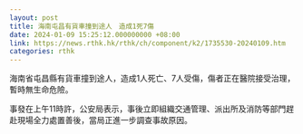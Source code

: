 ```yaml
---
layout: post
title: 海南屯昌有貨車撞到途人　造成1死7傷
date: 2024-01-09 15:25:12.000000000 +08:00
link: https://news.rthk.hk/rthk/ch/component/k2/1735530-20240109.htm
categories: rthk
---
```


海南省屯昌縣有貨車撞到途人，造成1人死亡、7人受傷，傷者正在醫院接受治理，暫時無生命危險。

事發在上午11時許，公安局表示，事後立即組織交通管理、派出所及消防等部門趕赴現場全力處置善後，當局正進一步調查事故原因。
